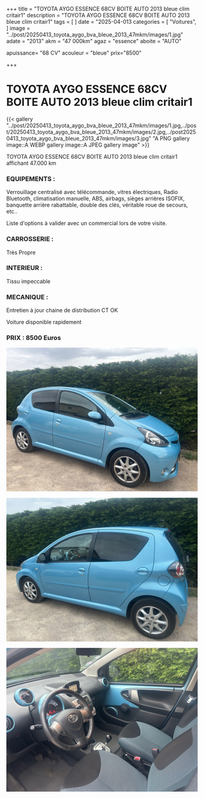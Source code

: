 +++
title = "TOYOTA AYGO ESSENCE 68CV BOITE AUTO 2013 bleue clim critair1"
description = "TOYOTA AYGO ESSENCE 68CV BOITE AUTO 2013 bleue clim critair1"
tags = [
]
date = "2025-04-013
categories = [
    "Voitures",
]
image = "../post/20250413_toyota_aygo_bva_bleue_2013_47mkm/images/1.jpg"
adate = "2013"
akm = "47 000km"
agaz = "essence"
aboite = "AUTO"

apuissance= "68 CV"
acouleur = "bleue"
prix="8500"

+++

# TOYOTA AYGO ESSENCE 68CV BOITE AUTO 2013 bleue clim critair1

{{< gallery "../post/20250413_toyota_aygo_bva_bleue_2013_47mkm/images/1.jpg,../post/20250413_toyota_aygo_bva_bleue_2013_47mkm/images/2.jpg,../post20250413_toyota_aygo_bva_bleue_2013_47mkm/images/3.jpg" "A PNG gallery image::A WEBP gallery image::A JPEG gallery image" >}}


TOYOTA AYGO ESSENCE 68CV BOITE AUTO 2013 bleue clim critair1 affichant 47.000 km


### EQUIPEMENTS :
Verrouillage centralisé avec télécommande, vitres électriques, Radio Bluetooth, climatisation manuelle, ABS, airbags, sièges arrières ISOFIX, banquette arrière rabattable, double des clés, véritable roue de secours, etc..


Liste d'options à valider avec un commercial lors de votre visite.


### CARROSSERIE :
 Très Propre  


### INTERIEUR :
Tissu impeccable

### MECANIQUE :
Entretien à jour
chaine de distribution
CT OK




Voiture disponible rapidement


### PRIX : 8500 Euros


<!-- more -->


![](images/1.jpg)

![](images/2.jpg)

![](images/3.jpg)

